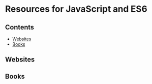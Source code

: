 # Resources for JavaScript and ES6

## Contents
- [Websites](#section1)
- [Books](#section2)

<div id="section1"/>

## Websites


<div id="section2"/>

## Books

